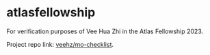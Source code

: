 # atlasfellowship

For verification purposes of Vee Hua Zhi in the Atlas Fellowship 2023.

Project repo link: [veehz/mo-checklist](https://github.com/veehz/mo-checklist).
